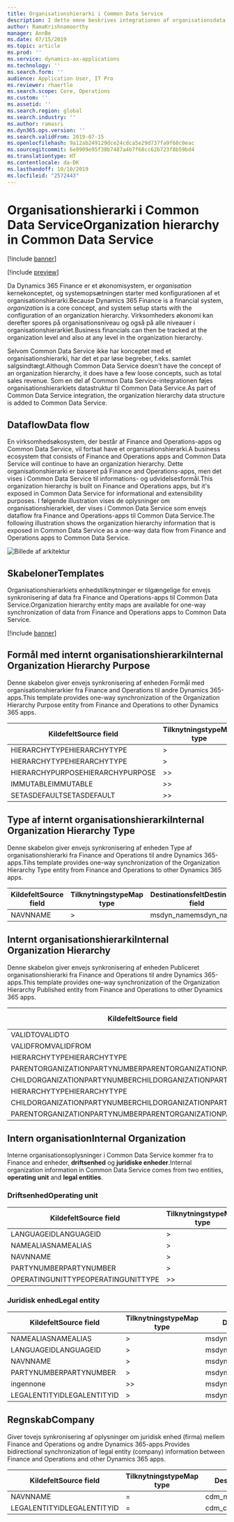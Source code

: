 ```yaml
---
title: Organisationshierarki i Common Data Service
description: I dette emne beskrives integrationen af organisationsdata mellem Finance and Operations-apps og Common Data Service.
author: RamaKrishnamoorthy
manager: AnnBe
ms.date: 07/15/2019
ms.topic: article
ms.prod: ''
ms.service: dynamics-ax-applications
ms.technology: ''
ms.search.form: ''
audience: Application User, IT Pro
ms.reviewer: rhaertle
ms.search.scope: Core, Operations
ms.custom: ''
ms.assetid: ''
ms.search.region: global
ms.search.industry: ''
ms.author: ramasri
ms.dyn365.ops.version: ''
ms.search.validFrom: 2019-07-15
ms.openlocfilehash: 9a12ab249129dce24cdca5e29d737fa9f68c0eac
ms.sourcegitcommit: 6e0909e95f38b7487a4b7f68cc62b723f8b59bd4
ms.translationtype: HT
ms.contentlocale: da-DK
ms.lasthandoff: 10/10/2019
ms.locfileid: "2572443"
---
```

# <a name="organization-hierarchy-in-common-data-service"></a><span data-ttu-id="85c85-103">Organisationshierarki i Common Data Service</span><span class="sxs-lookup"><span data-stu-id="85c85-103">Organization hierarchy in Common Data Service</span></span>

[!include [banner](../includes/banner.md)]

[!include [preview](../includes/preview-banner.md)]

<span data-ttu-id="85c85-104">Da Dynamics 365 Finance er et økonomisystem, er *organisation* kernekonceptet, og systemopsætningen starter med konfigurationen af et organisationshierarki.</span><span class="sxs-lookup"><span data-stu-id="85c85-104">Because Dynamics 365 Finance is a financial system, *organization* is a core concept, and system setup starts with the configuration of an organization hierarchy.</span></span> <span data-ttu-id="85c85-105">Virksomheders økonomi kan derefter spores på organisationsniveau og også på alle niveauer i organisationshierarkiet.</span><span class="sxs-lookup"><span data-stu-id="85c85-105">Business financials can then be tracked at the organization level and also at any level in the organization hierarchy.</span></span>

<span data-ttu-id="85c85-106">Selvom Common Data Service ikke har konceptet med et organisationshierarki, har det et par løse begreber, f.eks. samlet salgsindtægt.</span><span class="sxs-lookup"><span data-stu-id="85c85-106">Although Common Data Service doesn't have the concept of an organization hierarchy, it does have a few loose concepts, such as total sales revenue.</span></span> <span data-ttu-id="85c85-107">Som en del af Common Data Service-integrationen føjes organisationshierarkiets datastruktur til Common Data Service.</span><span class="sxs-lookup"><span data-stu-id="85c85-107">As part of Common Data Service integration, the organization hierarchy data structure is added to Common Data Service.</span></span>

## <a name="data-flow"></a><span data-ttu-id="85c85-108">Dataflow</span><span class="sxs-lookup"><span data-stu-id="85c85-108">Data flow</span></span>

<span data-ttu-id="85c85-109">En virksomhedsøkosystem, der består af Finance and Operations-apps og Common Data Service, vil fortsat have et organisationshierarki.</span><span class="sxs-lookup"><span data-stu-id="85c85-109">A business ecosystem that consists of Finance and Operations apps and Common Data Service will continue to have an organization hierarchy.</span></span> <span data-ttu-id="85c85-110">Dette organisationshierarki er baseret på Finance and Operations-apps, men det vises i Common Data Service til informations- og udvidelsesformål.</span><span class="sxs-lookup"><span data-stu-id="85c85-110">This organization hierarchy is built on Finance and Operations apps, but it's exposed in Common Data Service for informational and extensibility purposes.</span></span> <span data-ttu-id="85c85-111">I følgende illustration vises de oplysninger om organisationshierarkiet, der vises i Common Data Service som envejs dataflow fra Finance and Operations-apps til Common Data Service.</span><span class="sxs-lookup"><span data-stu-id="85c85-111">The following illustration shows the organization hierarchy information that is exposed in Common Data Service as a one-way data flow from Finance and Operations apps to Common Data Service.</span></span>

![Billede af arkitektur](media/dual-write-data-flow.png)

## <a name="templates"></a><span data-ttu-id="85c85-113">Skabeloner</span><span class="sxs-lookup"><span data-stu-id="85c85-113">Templates</span></span>

<span data-ttu-id="85c85-114">Organisationshierarkiets enhedstilknytninger er tilgængelige for envejs synkronisering af data fra Finance and Operations-apps til Common Data Service.</span><span class="sxs-lookup"><span data-stu-id="85c85-114">Organization hierarchy entity maps are available for one-way synchronization of data from Finance and Operations apps to Common Data Service.</span></span>

[!include [banner](../includes/dual-write-symbols.md)]

## <a name="internal-organization-hierarchy-purpose"></a><span data-ttu-id="85c85-115">Formål med internt organisationshierarki</span><span class="sxs-lookup"><span data-stu-id="85c85-115">Internal Organization Hierarchy Purpose</span></span>

<span data-ttu-id="85c85-116">Denne skabelon giver envejs synkronisering af enheden Formål med organisationshierarkier fra Finance and Operations til andre Dynamics 365-apps.</span><span class="sxs-lookup"><span data-stu-id="85c85-116">This template provides one-way synchronization of the Organization Hierarchy Purpose entity from Finance and Operations to other Dynamics 365 apps.</span></span>

<!-- ![architecture image](media/dual-write-purpose.png) -->

<span data-ttu-id="85c85-117">Kildefelt</span><span class="sxs-lookup"><span data-stu-id="85c85-117">Source field</span></span> | <span data-ttu-id="85c85-118">Tilknytningstype</span><span class="sxs-lookup"><span data-stu-id="85c85-118">Map type</span></span> | <span data-ttu-id="85c85-119">Destinationsfelt</span><span class="sxs-lookup"><span data-stu-id="85c85-119">Destination field</span></span>
---|---|---
<span data-ttu-id="85c85-120">HIERARCHYTYPE</span><span class="sxs-lookup"><span data-stu-id="85c85-120">HIERARCHYTYPE</span></span> | \> | <span data-ttu-id="85c85-121">msdyn\_hierarchypurposetypename</span><span class="sxs-lookup"><span data-stu-id="85c85-121">msdyn\_hierarchypurposetypename</span></span>
<span data-ttu-id="85c85-122">HIERARCHYTYPE</span><span class="sxs-lookup"><span data-stu-id="85c85-122">HIERARCHYTYPE</span></span> | \> | <span data-ttu-id="85c85-123">msdyn\_hierarchytype.msdyn\_name</span><span class="sxs-lookup"><span data-stu-id="85c85-123">msdyn\_hierarchytype.msdyn\_name</span></span>
<span data-ttu-id="85c85-124">HIERARCHYPURPOSE</span><span class="sxs-lookup"><span data-stu-id="85c85-124">HIERARCHYPURPOSE</span></span> | \>\> | <span data-ttu-id="85c85-125">msdyn\_hierarchypurpose</span><span class="sxs-lookup"><span data-stu-id="85c85-125">msdyn\_hierarchypurpose</span></span>
<span data-ttu-id="85c85-126">IMMUTABLE</span><span class="sxs-lookup"><span data-stu-id="85c85-126">IMMUTABLE</span></span> | \>\> | <span data-ttu-id="85c85-127">msdyn\_immutable</span><span class="sxs-lookup"><span data-stu-id="85c85-127">msdyn\_immutable</span></span>
<span data-ttu-id="85c85-128">SETASDEFAULT</span><span class="sxs-lookup"><span data-stu-id="85c85-128">SETASDEFAULT</span></span> | \>\> | <span data-ttu-id="85c85-129">msdyn\_setasdefault</span><span class="sxs-lookup"><span data-stu-id="85c85-129">msdyn\_setasdefault</span></span>

## <a name="internal-organization-hierarchy-type"></a><span data-ttu-id="85c85-130">Type af internt organisationshierarki</span><span class="sxs-lookup"><span data-stu-id="85c85-130">Internal Organization Hierarchy Type</span></span>

<span data-ttu-id="85c85-131">Denne skabelon giver envejs synkronisering af enheden Type af organisationshierarki fra Finance and Operations til andre Dynamics 365-apps.</span><span class="sxs-lookup"><span data-stu-id="85c85-131">Tihs template provides one-way synchronization of the Organization Hierarchy Type entity from Finance and Operations to other Dynamics 365 apps.</span></span>

<!-- ![architecture image](media/dual-write-type.png) -->

<span data-ttu-id="85c85-132">Kildefelt</span><span class="sxs-lookup"><span data-stu-id="85c85-132">Source field</span></span> | <span data-ttu-id="85c85-133">Tilknytningstype</span><span class="sxs-lookup"><span data-stu-id="85c85-133">Map type</span></span> | <span data-ttu-id="85c85-134">Destinationsfelt</span><span class="sxs-lookup"><span data-stu-id="85c85-134">Destination field</span></span>
---|---|---
<span data-ttu-id="85c85-135">NAVN</span><span class="sxs-lookup"><span data-stu-id="85c85-135">NAME</span></span> | \> | <span data-ttu-id="85c85-136">msdyn\_name</span><span class="sxs-lookup"><span data-stu-id="85c85-136">msdyn\_name</span></span>

## <a name="internal-organization-hierarchy"></a><span data-ttu-id="85c85-137">Internt organisationshierarki</span><span class="sxs-lookup"><span data-stu-id="85c85-137">Internal Organization Hierarchy</span></span>

<span data-ttu-id="85c85-138">Denne skabelon giver envejs synkronisering af enheden Publiceret organisationshierarki fra Finance and Operations til andre Dynamics 365-apps.</span><span class="sxs-lookup"><span data-stu-id="85c85-138">This template provides one-way synchronization of the Organization Hierarchy Published entity from Finance and Operations to other Dynamics 365 apps.</span></span>

<!-- ![architecture image](media/dual-write-organization.png) -->

<span data-ttu-id="85c85-139">Kildefelt</span><span class="sxs-lookup"><span data-stu-id="85c85-139">Source field</span></span> | <span data-ttu-id="85c85-140">Tilknytningstype</span><span class="sxs-lookup"><span data-stu-id="85c85-140">Map type</span></span> | <span data-ttu-id="85c85-141">Destinationsfelt</span><span class="sxs-lookup"><span data-stu-id="85c85-141">Destination field</span></span>
---|---|---
<span data-ttu-id="85c85-142">VALIDTO</span><span class="sxs-lookup"><span data-stu-id="85c85-142">VALIDTO</span></span> | \> | <span data-ttu-id="85c85-143">msdyn\_validto</span><span class="sxs-lookup"><span data-stu-id="85c85-143">msdyn\_validto</span></span>
<span data-ttu-id="85c85-144">VALIDFROM</span><span class="sxs-lookup"><span data-stu-id="85c85-144">VALIDFROM</span></span> | \> | <span data-ttu-id="85c85-145">msdyn\_validfrom</span><span class="sxs-lookup"><span data-stu-id="85c85-145">msdyn\_validfrom</span></span>
<span data-ttu-id="85c85-146">HIERARCHYTYPE</span><span class="sxs-lookup"><span data-stu-id="85c85-146">HIERARCHYTYPE</span></span> | \> | <span data-ttu-id="85c85-147">msdyn\_hierarchytypename</span><span class="sxs-lookup"><span data-stu-id="85c85-147">msdyn\_hierarchytypename</span></span>
<span data-ttu-id="85c85-148">PARENTORGANIZATIONPARTYNUMBER</span><span class="sxs-lookup"><span data-stu-id="85c85-148">PARENTORGANIZATIONPARTYNUMBER</span></span> | \> | <span data-ttu-id="85c85-149">msdyn\_parentpartyid</span><span class="sxs-lookup"><span data-stu-id="85c85-149">msdyn\_parentpartyid</span></span>
<span data-ttu-id="85c85-150">CHILDORGANIZATIONPARTYNUMBER</span><span class="sxs-lookup"><span data-stu-id="85c85-150">CHILDORGANIZATIONPARTYNUMBER</span></span> | \> | <span data-ttu-id="85c85-151">msdyn\_childpartyid</span><span class="sxs-lookup"><span data-stu-id="85c85-151">msdyn\_childpartyid</span></span>
<span data-ttu-id="85c85-152">HIERARCHYTYPE</span><span class="sxs-lookup"><span data-stu-id="85c85-152">HIERARCHYTYPE</span></span> | \> | <span data-ttu-id="85c85-153">msdyn\_hierarchytypeid.msdyn\_name</span><span class="sxs-lookup"><span data-stu-id="85c85-153">msdyn\_hierarchytypeid.msdyn\_name</span></span>
<span data-ttu-id="85c85-154">CHILDORGANIZATIONPARTYNUMBER</span><span class="sxs-lookup"><span data-stu-id="85c85-154">CHILDORGANIZATIONPARTYNUMBER</span></span> | \> | <span data-ttu-id="85c85-155">msdyn\_childid.msdyn\_partynumber</span><span class="sxs-lookup"><span data-stu-id="85c85-155">msdyn\_childid.msdyn\_partynumber</span></span>
<span data-ttu-id="85c85-156">PARENTORGANIZATIONPARTYNUMBER</span><span class="sxs-lookup"><span data-stu-id="85c85-156">PARENTORGANIZATIONPARTYNUMBER</span></span> | \> | <span data-ttu-id="85c85-157">msdyn\_parentid.msdyn\_partynumber</span><span class="sxs-lookup"><span data-stu-id="85c85-157">msdyn\_parentid.msdyn\_partynumber</span></span>

## <a name="internal-organization"></a><span data-ttu-id="85c85-158">Intern organisation</span><span class="sxs-lookup"><span data-stu-id="85c85-158">Internal Organization</span></span>

<span data-ttu-id="85c85-159">Interne organisationsoplysninger i Common Data Service kommer fra to Finance and enheder, **driftsenhed** og **juridiske enheder**.</span><span class="sxs-lookup"><span data-stu-id="85c85-159">Internal organization information in Common Data Service comes from two entities, **operating unit** and **legal entities**.</span></span>

<!-- ![architecture image](media/dual-write-operating-unit.png) -->

<!-- ![architecture image](media/dual-write-legal-entities.png) -->

### <a name="operating-unit"></a><span data-ttu-id="85c85-160">Driftsenhed</span><span class="sxs-lookup"><span data-stu-id="85c85-160">Operating unit</span></span>

<span data-ttu-id="85c85-161">Kildefelt</span><span class="sxs-lookup"><span data-stu-id="85c85-161">Source field</span></span> | <span data-ttu-id="85c85-162">Tilknytningstype</span><span class="sxs-lookup"><span data-stu-id="85c85-162">Map type</span></span> | <span data-ttu-id="85c85-163">Destinationsfelt</span><span class="sxs-lookup"><span data-stu-id="85c85-163">Destination field</span></span>
---|---|---
<span data-ttu-id="85c85-164">LANGUAGEID</span><span class="sxs-lookup"><span data-stu-id="85c85-164">LANGUAGEID</span></span> | \> | <span data-ttu-id="85c85-165">msdyn\_languageid</span><span class="sxs-lookup"><span data-stu-id="85c85-165">msdyn\_languageid</span></span>
<span data-ttu-id="85c85-166">NAMEALIAS</span><span class="sxs-lookup"><span data-stu-id="85c85-166">NAMEALIAS</span></span> | \> | <span data-ttu-id="85c85-167">msdyn\_namealias</span><span class="sxs-lookup"><span data-stu-id="85c85-167">msdyn\_namealias</span></span>
<span data-ttu-id="85c85-168">NAVN</span><span class="sxs-lookup"><span data-stu-id="85c85-168">NAME</span></span> | \> | <span data-ttu-id="85c85-169">msdyn\_name</span><span class="sxs-lookup"><span data-stu-id="85c85-169">msdyn\_name</span></span>
<span data-ttu-id="85c85-170">PARTYNUMBER</span><span class="sxs-lookup"><span data-stu-id="85c85-170">PARTYNUMBER</span></span> | \> | <span data-ttu-id="85c85-171">msdyn\_partynumber</span><span class="sxs-lookup"><span data-stu-id="85c85-171">msdyn\_partynumber</span></span>
<span data-ttu-id="85c85-172">OPERATINGUNITTYPE</span><span class="sxs-lookup"><span data-stu-id="85c85-172">OPERATINGUNITTYPE</span></span> | \>\> | <span data-ttu-id="85c85-173">msdyn\_type</span><span class="sxs-lookup"><span data-stu-id="85c85-173">msdyn\_type</span></span>

### <a name="legal-entity"></a><span data-ttu-id="85c85-174">Juridisk enhed</span><span class="sxs-lookup"><span data-stu-id="85c85-174">Legal entity</span></span>

<span data-ttu-id="85c85-175">Kildefelt</span><span class="sxs-lookup"><span data-stu-id="85c85-175">Source field</span></span> | <span data-ttu-id="85c85-176">Tilknytningstype</span><span class="sxs-lookup"><span data-stu-id="85c85-176">Map type</span></span> | <span data-ttu-id="85c85-177">Destinationsfelt</span><span class="sxs-lookup"><span data-stu-id="85c85-177">Destination field</span></span>
---|---|---
<span data-ttu-id="85c85-178">NAMEALIAS</span><span class="sxs-lookup"><span data-stu-id="85c85-178">NAMEALIAS</span></span> | \> | <span data-ttu-id="85c85-179">msdyn\_namealias</span><span class="sxs-lookup"><span data-stu-id="85c85-179">msdyn\_namealias</span></span>
<span data-ttu-id="85c85-180">LANGUAGEID</span><span class="sxs-lookup"><span data-stu-id="85c85-180">LANGUAGEID</span></span> | \> | <span data-ttu-id="85c85-181">msdyn\_languageid</span><span class="sxs-lookup"><span data-stu-id="85c85-181">msdyn\_languageid</span></span>
<span data-ttu-id="85c85-182">NAVN</span><span class="sxs-lookup"><span data-stu-id="85c85-182">NAME</span></span> | \> | <span data-ttu-id="85c85-183">msdyn\_name</span><span class="sxs-lookup"><span data-stu-id="85c85-183">msdyn\_name</span></span>
<span data-ttu-id="85c85-184">PARTYNUMBER</span><span class="sxs-lookup"><span data-stu-id="85c85-184">PARTYNUMBER</span></span> | \> | <span data-ttu-id="85c85-185">msdyn\_partynumber</span><span class="sxs-lookup"><span data-stu-id="85c85-185">msdyn\_partynumber</span></span>
<span data-ttu-id="85c85-186">ingen</span><span class="sxs-lookup"><span data-stu-id="85c85-186">none</span></span> | \>\> | <span data-ttu-id="85c85-187">msdyn\_type</span><span class="sxs-lookup"><span data-stu-id="85c85-187">msdyn\_type</span></span>
<span data-ttu-id="85c85-188">LEGALENTITYID</span><span class="sxs-lookup"><span data-stu-id="85c85-188">LEGALENTITYID</span></span> | \> | <span data-ttu-id="85c85-189">msdyn\_companycode</span><span class="sxs-lookup"><span data-stu-id="85c85-189">msdyn\_companycode</span></span>

## <a name="company"></a><span data-ttu-id="85c85-190">Regnskab</span><span class="sxs-lookup"><span data-stu-id="85c85-190">Company</span></span>

<span data-ttu-id="85c85-191">Giver tovejs synkronisering af oplysninger om juridisk enhed (firma) mellem Finance and Operations og andre Dynamics 365-apps.</span><span class="sxs-lookup"><span data-stu-id="85c85-191">Provides bidirectional synchronization of legal entity (company) information between Finance and Operations and other Dynamics 365 apps.</span></span>

<!-- ![architecture image](media/dual-write-company.png) -->

<span data-ttu-id="85c85-192">Kildefelt</span><span class="sxs-lookup"><span data-stu-id="85c85-192">Source field</span></span> | <span data-ttu-id="85c85-193">Tilknytningstype</span><span class="sxs-lookup"><span data-stu-id="85c85-193">Map type</span></span> | <span data-ttu-id="85c85-194">Destinationsfelt</span><span class="sxs-lookup"><span data-stu-id="85c85-194">Destination field</span></span>
---|---|---
<span data-ttu-id="85c85-195">NAVN</span><span class="sxs-lookup"><span data-stu-id="85c85-195">NAME</span></span> | = | <span data-ttu-id="85c85-196">cdm\_name</span><span class="sxs-lookup"><span data-stu-id="85c85-196">cdm\_name</span></span>
<span data-ttu-id="85c85-197">LEGALENTITYID</span><span class="sxs-lookup"><span data-stu-id="85c85-197">LEGALENTITYID</span></span> | = | <span data-ttu-id="85c85-198">cdm\_companycode</span><span class="sxs-lookup"><span data-stu-id="85c85-198">cdm\_companycode</span></span>
